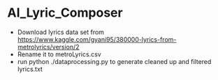 # AI_Lyric_Composer

- Download lyrics data set from https://www.kaggle.com/gyani95/380000-lyrics-from-metrolyrics/version/2
- Rename it to metroLyrics.csv
- run python ./dataprocessing.py to generate cleaned up and filtered lyrics.txt
